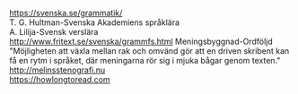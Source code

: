 
https://svenska.se/grammatik/  
T. G. Hultman-Svenska Akademiens språklära  
A. Lilija-Svensk verslära  
http://www.fritext.se/svenska/grammfs.html
Meningsbyggnad-Ordföljd
"Möjligheten att växla mellan rak och omvänd gör att en driven skribent kan få en rytm i språket, där meningarna rör sig i mjuka bågar genom texten."  
http://melinsstenografi.nu  
https://howlongtoread.com  
